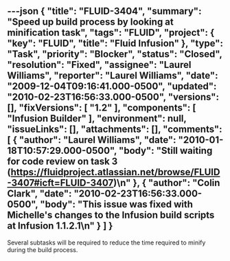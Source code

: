 ---json
{
  "title": "FLUID-3404",
  "summary": "Speed up build process by looking at minification task",
  "tags": "FLUID",
  "project": {
    "key": "FLUID",
    "title": "Fluid Infusion"
  },
  "type": "Task",
  "priority": "Blocker",
  "status": "Closed",
  "resolution": "Fixed",
  "assignee": "Laurel Williams",
  "reporter": "Laurel Williams",
  "date": "2009-12-04T09:16:41.000-0500",
  "updated": "2010-02-23T16:56:33.000-0500",
  "versions": [],
  "fixVersions": [
    "1.2"
  ],
  "components": [
    "Infusion Builder"
  ],
  "environment": null,
  "issueLinks": [],
  "attachments": [],
  "comments": [
    {
      "author": "Laurel Williams",
      "date": "2010-01-18T10:57:29.000-0500",
      "body": "Still waiting for code review on task 3 (<https://fluidproject.atlassian.net/browse/FLUID-3407#icft=FLUID-3407>)\n"
    },
    {
      "author": "Colin Clark",
      "date": "2010-02-23T16:56:33.000-0500",
      "body": "This issue was fixed with Michelle's changes to the Infusion build scripts at Infusion 1.1.2.1\n"
    }
  ]
}
---
Several subtasks will be required to reduce the time required to minify during the build process.

        